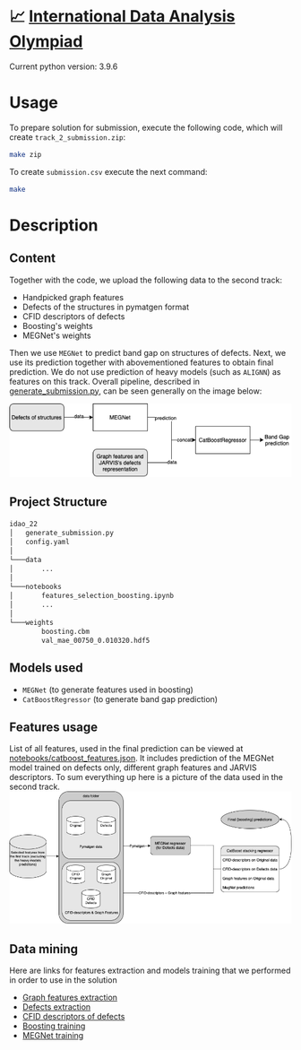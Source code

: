 # 📈 [International Data Analysis Olympiad](https://idao.world/)

Current python version: 3.9.6
# Usage
To prepare solution for submission, execute the following code, which will create ```track_2_submission.zip```:
```bash
make zip
```
To create ```submission.csv``` execute the next command:
```bash
make
```


# Description
## Content
Together with the code, we upload the following data to the second track:

- Handpicked graph features
- Defects of the structures in pymatgen format
- CFID descriptors of defects
- Boosting's weights
- MEGNet's weights

Then we use `MEGNet` to predict band gap on structures of defects. Next, we use its prediction together with abovementioned features to obtain final prediction. We do not use prediction of heavy models (such as `ALIGNN`) as features on this track. Overall pipeline, described in [generate_submission.py](generate_submission.py), can be seen generally on the image below:

![pipeline](images/solution.png)

## Project Structure

```
idao_22
│   generate_submission.py
│   config.yaml
│
└───data
│   	...
│
└───notebooks
│   	features_selection_boosting.ipynb
│   	...
│
└───weights
    	boosting.cbm
    	val_mae_00750_0.010320.hdf5
```

## Models used

- `MEGNet` (to generate features used in boosting)
- `CatBoostRegressor` (to generate band gap prediction)

## Features usage

List of all features, used in the final prediction can be viewed at [notebooks/catboost_features.json](https://github.com/yk4r2/idao_22/blob/final/track2/notebooks/catboost_features.json). It includes prediction of the MEGNet model trained on defects only, different graph features and JARVIS descriptors. To sum everything up here is a picture of the data used in the second track.
![features](images/pipeline.png)

## Data mining
Here are links for features extraction and models training that we performed in order to use in the solution

- [Graph features extraction](https://github.com/yk4r2/idao_22/blob/master/adhoc/scripts/graph_features.py)
- [Defects extraction](https://github.com/yk4r2/idao_22/blob/master/adhoc/scripts/atoms_to_defects.py)
- [CFID descriptors of defects](https://github.com/yk4r2/idao_22/blob/master/adhoc/datasets_converter.ipynb)
- [Boosting training](https://github.com/yk4r2/idao_22/blob/final/track2/notebooks/features_selection_boosting.ipynb)
- [MEGNet training](https://github.com/yk4r2/idao_22/blob/master/adhoc/megnet_on_defects.ipynb)


<!-- ## 🔗 Useful links
- [Contest](https://official.contest.yandex.ru/contest/34916/problems/)
- [Leaderboard](https://official.contest.yandex.ru/contest/34916/standings/)
- [Colab notebook](https://colab.research.google.com/drive/1NZhOvrt8FKLhnZgiQzNDuF2NApU2E0al?usp=sharing) with [ALIGNN](https://github.com/usnistgov/alignn) fine-tuning
- [Colab notebook](https://colab.research.google.com/drive/1dSpGZz-TYmOxv9xH2A65kMdPb1XtMEQp?usp=sharing) with inference.
- Credentials are in Telegram

## 🛠 Installation
- `pyenv` from [here](https://github.com/pyenv/pyenv)
- `poetry`: ```pip install poetry```
- all the needed packages from `pyproject.toml` and your own `venv`:
	- ```pyenv install 3.9.6 && pyenv local 3.9.6```
	- `poetry` instruction can be found [here](https://blog.jayway.com/2019/12/28/pyenv-poetry-saviours-in-the-python-chaos/)
	- ```poetry update```
- you can find the `get_data.sh` script in the `data/` folder: ```cd data/ && /bin/bash get_data.sh```


## 🏗 Structure
- `ad-hoc`: a directory for notebooks and ad-hoc scripts.
	- Contains everybody's sandboxes.
- `scripts`: a directory for models and training scripts.
	- Please create own directory for every branch.

## 🗒 Notes
I added [wemake-python-styleguide](https://wemake-python-stylegui.de/) flake8 plugin and some autoreformatters to dev dependencies. Please use `black` at least.
 -->
